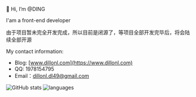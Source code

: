 👋 Hi, I’m @DING

   I'am a front-end developer

由于项目暂未完全开发完成，所以目前是闭源了，等项目全部开发完毕后，将会陆续全部开源

My contact information:

- Blog: [www.dillonl.com](https://www.dillonl.com)
- QQ: 1978154795
- Email：dillonl.dl49@gmail.com


![GitHub stats](https://github-readme-stats.vercel.app/api?username=DING&show_icons=true)
![languages](https://github-readme-stats.vercel.app/api/top-langs/?username=DING&layout=compact)  
